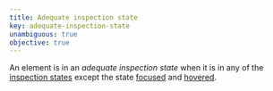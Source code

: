 ```yaml
---
title: Adequate inspection state
key: adequate-inspection-state
unambiguous: true
objective: true
---
```


An element is in an _adequate inspection state_ when it is in any of the [inspection states][] except the state [focused][] and [hovered][].

[focused]: #focused 'Definition of focused'
[hovered]: #hovered 'Definition of hovered'
[inspection states]: #inspection-states 'Definition of inspection states'
